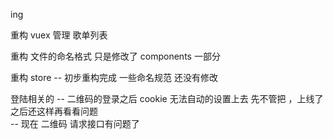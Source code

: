 ing

重构 vuex 管理 歌单列表

重构 文件的命名格式 只是修改了 components 一部分

重构 store -- 初步重构完成 一些命名规范 还没有修改

登陆相关的 -- 二维码的登录之后 cookie 无法自动的设置上去 先不管把 ，上线了之后还这样再看看问题  
 -- 现在 二维码 请求接口有问题了
